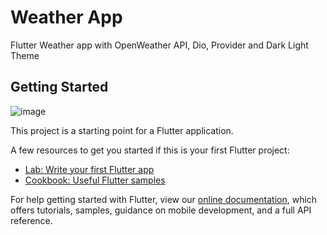 # Weather App

Flutter Weather app with OpenWeather API, Dio, Provider and Dark Light Theme

## Getting Started

![image](https://user-images.githubusercontent.com/92781475/174166042-6ebe86f6-eef7-4bd9-930a-0f3325252605.png)


This project is a starting point for a Flutter application.

A few resources to get you started if this is your first Flutter project:

- [Lab: Write your first Flutter app](https://flutter.dev/docs/get-started/codelab)
- [Cookbook: Useful Flutter samples](https://flutter.dev/docs/cookbook)

For help getting started with Flutter, view our
[online documentation](https://flutter.dev/docs), which offers tutorials,
samples, guidance on mobile development, and a full API reference.
